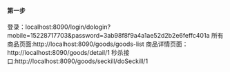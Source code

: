 #### 第一步
登录：localhost:8090/login/dologin?mobile=15228717703&password=3ab98f8f9a4a1ae52d2b2e6feffc401a
所有商品页面:http://localhost:8090/goods/goods-list
商品详情页面：http://localhost:8090/goods/detail/1
秒杀接口:http://localhost:8090/goods/seckill/doSeckill/1